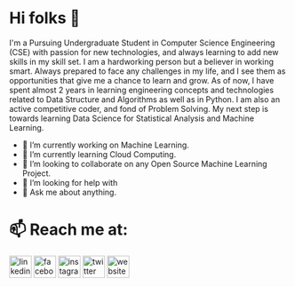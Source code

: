 # Hi folks 👋

I'm a Pursuing Undergraduate Student in Computer Science Engineering (CSE) with
passion for new technologies, and always learning to add new skills in my skill set.
I am a hardworking person but a believer in working smart. Always prepared to face
any challenges in my life, and I see them as opportunities that give me a chance to
learn and grow. As of now, I have spent almost 2 years in learning engineering
concepts and technologies related to Data Structure and Algorithms as well as in
Python. I am also an active competitive coder, and fond of Problem Solving. My next
step is towards learning Data Science for Statistical Analysis and Machine Learning.

- 🔭 I’m currently working on Machine Learning. 
- 🌱 I’m currently learning Cloud Computing.
- 👯 I’m looking to collaborate on any Open Source Machine Learning Project.
- 🤔 I’m looking for help with 
- 💬 Ask me about anything.
# 📫 Reach me at:
[<img src='https://cdn.jsdelivr.net/npm/simple-icons@3.0.1/icons/linkedin.svg' alt='linkedin' height='40'>](https://www.linkedin.com/in/tanmay-goel-92209816a/)  [<img src='https://cdn.jsdelivr.net/npm/simple-icons@3.0.1/icons/facebook.svg' alt='facebook' height='40'>](https://www.facebook.com/tanmay.goel.568)  [<img src='https://cdn.jsdelivr.net/npm/simple-icons@3.0.1/icons/instagram.svg' alt='instagram' height='40'>](https://www.instagram.com/tanmay.goel/)  [<img src='https://cdn.jsdelivr.net/npm/simple-icons@3.0.1/icons/twitter.svg' alt='twitter' height='40'>](https://twitter.com/TanmayGoel3)  [<img src='https://cdn.jsdelivr.net/npm/simple-icons@3.0.1/icons/icloud.svg' alt='website' height='40'>](https://http://tgoel5884.github.io//)  
